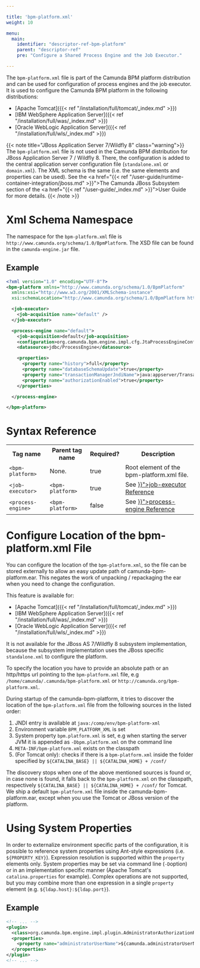 ```yaml
---

title: 'bpm-platform.xml'
weight: 10

menu:
  main:
    identifier: "descriptor-ref-bpm-platform"
    parent: "descriptor-ref"
    pre: "Configure a Shared Process Engine and the Job Executor."

---
```


The `bpm-platform.xml` file is part of the Camunda BPM platform distribution and can be used for configuration of process engines and the job executor.
It is used to configure the Camunda BPM platform in the following distributions:

*   [Apache Tomcat]({{< ref "/installation/full/tomcat/_index.md" >}})
*   [IBM WebSphere Application Server]({{< ref "/installation/full/was/_index.md" >}})
*   [Oracle WebLogic Application Server]({{< ref "/installation/full/wls/_index.md" >}})

{{< note title="JBoss Application Server 7/Wildfly 8" class="warning">}}
The <code>bpm-platform.xml</code> file is not used in the Camunda BPM distribution for JBoss Application Server 7 / Wildfly 8. There, the configuration is added to the central application server configuration file (<code>standalone.xml</code> or <code>domain.xml</code>). The XML schema is the same (i.e. the same elements and properties can be used). See the <a href="{{< ref "/user-guide/runtime-container-integration/jboss.md" >}}">The Camunda JBoss Subsystem</a> section of the <a href="{{< ref "/user-guide/_index.md" >}}">User Guide</a> for more details.
{{< /note >}}


# Xml Schema Namespace

The namespace for the `bpm-platform.xml` file is `http://www.camunda.org/schema/1.0/BpmPlatform`. The XSD file can be found in the `camunda-engine.jar` file.


## Example

```xml
<?xml version="1.0" encoding="UTF-8"?>
<bpm-platform xmlns="http://www.camunda.org/schema/1.0/BpmPlatform"
  xmlns:xsi="http://www.w3.org/2001/XMLSchema-instance"
  xsi:schemaLocation="http://www.camunda.org/schema/1.0/BpmPlatform http://www.camunda.org/schema/1.0/BpmPlatform ">

  <job-executor>
    <job-acquisition name="default" />
  </job-executor>

  <process-engine name="default">
    <job-acquisition>default</job-acquisition>
    <configuration>org.camunda.bpm.engine.impl.cfg.JtaProcessEngineConfiguration</configuration>
    <datasource>jdbc/ProcessEngine</datasource>

    <properties>
      <property name="history">full</property>
      <property name="databaseSchemaUpdate">true</property>
      <property name="transactionManagerJndiName">java:appserver/TransactionManager</property>
      <property name="authorizationEnabled">true</property>
    </properties>

  </process-engine>

</bpm-platform>
```

# Syntax Reference

<table class="table table-striped">
  <tr>
    <th>Tag name </th>
    <th>Parent tag name</th>
    <th>Required?</th>
    <th>Description</th>
  </tr>
  <tr>
    <td><code>&lt;bpm-platform&gt;</code></td>
    <td>None.</td>
    <td>true</td>
    <td>Root element of the bpm-platform.xml file.</td>
  </tr>
  <tr>
    <td><code>&lt;job-executor&gt;</code></td>
    <td><code>&lt;bpm-platform&gt;</code></td>
    <td>true</td>
    <td>See <a href="{{< ref "/reference/deployment-descriptors/tags/job-executor.md" >}}">job-executor Reference</a></td>
  </tr>
  <tr>
    <td><code>&lt;process-engine&gt;</code></td>
    <td><code>&lt;bpm-platform&gt;</code></td>
    <td>false</td>
    <td>See <a href="{{< ref "/reference/deployment-descriptors/tags/process-engine.md" >}}">process-engine Reference</a></td>
  </tr>
</table>


# Configure Location of the bpm-platform.xml File

You can configure the location of the `bpm-platform.xml`, so the file can be stored externally to allow an easy update path of camunda-bpm-platform.ear. This negates the work of unpacking / repackaging the ear when you need to change the configuration.  

This feature is available for:

*   [Apache Tomcat]({{< ref "/installation/full/tomcat/_index.md" >}})
*   [IBM WebSphere Application Server]({{< ref "/installation/full/was/_index.md" >}})
*   [Oracle WebLogic Application Server]({{< ref "/installation/full/wls/_index.md" >}})

It is not available for the JBoss AS 7/Wildfly 8 subsystem implementation, because the subsystem implementation uses the JBoss specific `standalone.xml` to configure the platform.

To specify the location you have to provide an absolute path or an http/https url pointing to the `bpm-platform.xml` file, e.g `/home/camunda/.camunda/bpm-platform.xml` or `http://camunda.org/bpm-platform.xml`.

During startup of the camunda-bpm-platform, it tries to discover the location of the `bpm-platform.xml` file from the following sources in the listed order:

1. JNDI entry is available at `java:/comp/env/bpm-platform-xml`
2. Environment variable `BPM_PLATFORM_XML` is set
3. System property `bpm.platform.xml` is set, e.g when starting the server JVM it is appended as `-Dbpm.platform.xml` on the command line
4. `META-INF/bpm-platform.xml` exists on the classpath
5. (For Tomcat only): checks if there is a `bpm-platform.xml` inside the folder specified by `${CATALINA_BASE} || ${CATALINA_HOME} + /conf/`

The discovery stops when one of the above mentioned sources is found or, in case none is found, it falls back to the `bpm-platform.xml` on the classpath, respectively `${CATALINA_BASE} || ${CATALINA_HOME} + /conf/` for Tomcat. We ship a default `bpm-platform.xml` file inside the camunda-bpm-platform.ear, except when you use the Tomcat or JBoss version of the platform.


# Using System Properties

In order to externalize environment specific parts of the configuration, it is possible to reference system properties using Ant-style expressions (i.e. `${PROPERTY_KEY}`). Expression resolution is supported within the `property` elements only. System properties may be set via command line (`-D`option) or in an implementation specific manner (Apache Tomcat's `catalina.properties` for example).
Complex operations are not supported, but you may combine more than one expression in a single `property` element (e.g. `${ldap.host}:${ldap.port}`).

## Example

```xml
<!-- ... -->
<plugin>
  <class>org.camunda.bpm.engine.impl.plugin.AdministratorAuthorizationPlugin</class>
  <properties>
    <property name="administratorUserName">${camunda.administratorUserName}</property>
  </properties>
</plugin>
<!-- ... -->
```
